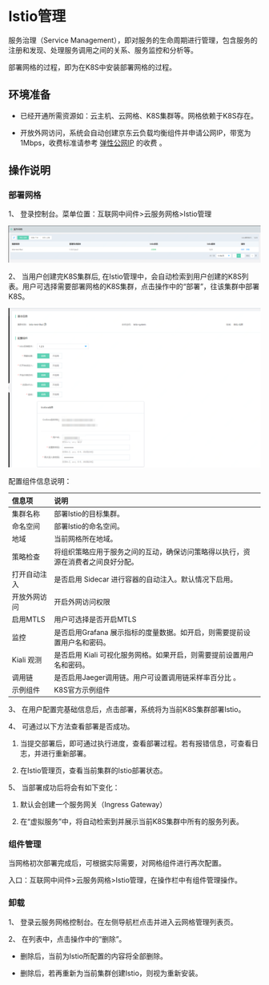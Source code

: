 #  Istio管理


服务治理（Service Management），即对服务的生命周期进行管理，包含服务的注册和发现、处理服务调用之间的关系、服务监控和分析等。

部署网格的过程，即为在K8S中安装部署网格的过程。


## 环境准备

- 已经开通所需资源如：云主机、云网格、K8S集群等。网格依赖于K8S存在。

- 开放外网访问，系统会自动创建京东云负载均衡组件并申请公网IP，带宽为1Mbps，收费标准请参考 [弹性公网IP](../../../Hyper-Converged-IDC/Cloud-Physical-Server/Operation-Guide/Networking/Elastic-IP-For-Physical-Cloud.md) 的收费  。
	


## 操作说明

###  部署网格

1、	登录控制台。菜单位置：互联网中间件>云服务网格>Istio管理
 
 ![](../../../../image/Internet-Middleware/Mesh/istio-list.png)

2、	当用户创建完K8S集群后, 在Istio管理中，会自动检索到用户创建的K8S列表。用户可选择需要部署网格的K8S集群，点击操作中的“部署”，往该集群中部署K8S。
 
![](../../../../image/Internet-Middleware/Mesh/bs.png)

配置组件信息说明：

| 信息项 | 说明 |
| :- | :- |
| 集群名称| 部署Istio的目标集群。 |
| 命名空间 | 部署Istio的命名空间。 |
| 地域 | 当前网格所在地域。 |
| 策略检查 | 将组织策略应用于服务之间的互动，确保访问策略得以执行，资源在消费者之间良好分配。 |
| 打开自动注入 | 是否启用 Sidecar 进行容器的自动注入。默认情况下启用。 |
| 开放外网访问 | 开启外网访问权限 |
| 启用MTLS | 用户可选择是否开启MTLS |
| 监控 | 是否启用Grafana 展示指标的度量数据。如开启，则需要提前设置用户名和密码。  |
| Kiali 观测 | 是否启用 Kiali 可视化服务网格。如果开启，则需要提前设置用户名和密码。 |
| 调用链 | 是否启用Jaeger调用链。用户可设置调用链采样率百分比 。 |
| 示例组件 | K8S官方示例组件 |



3、	在用户配置完基础信息后，点击部署，系统将为当前K8S集群部署Istio。

4、	可通过以下方法查看部署是否成功。

1)	当提交部署后，即可通过执行进度，查看部署过程。若有报错信息，可查看日志，并进行重新部署。

2)	在Istio管理页，查看当前集群的Istio部署状态。

5、	当部署成功后将会有如下变化：

1)	默认会创建一个服务网关（Ingress Gateway）

2)	在“虚拟服务”中，将自动检索到并展示当前K8S集群中所有的服务列表。


###  组件管理

当网格初次部署完成后，可根据实际需要，对网格组件进行再次配置。

入口：互联网中间件>云服务网格>Istio管理，在操作栏中有组件管理操作。

###  卸载

1、	登录云服务网格控制台。在左侧导航栏点击并进入云网格管理列表页。

2、 在列表中，点击操作中的“删除”。

-  删除后，当前为Istio所配置的内容将全部删除。

-  删除后，若再重新为当前集群创建Istio，则视为重新安装。









